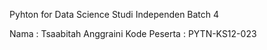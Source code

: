 Pyhton for Data Science
Studi Independen Batch 4

Nama : Tsaabitah Anggraini
Kode Peserta : PYTN-KS12-023